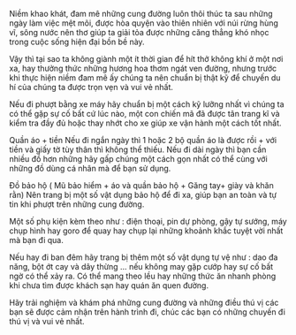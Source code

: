 Niềm khao khát, đam mê những cung đường luôn thôi thúc ta sau những ngày làm việc mệt mõi, được hòa quyện vào thiên nhiên với núi rừng hùng vĩ, sông nước nên thơ giúp ta giải tỏa được những căng thẳng  khó nhọc trong cuộc sống hiện đại bồn bề này.

Vậy thì tại sao ta không giành một ít thời gian để hít thở không khí ở một nơi xa, hay thưởng thức những hương hoa thơm ngát ven đường, nhưng trước khi thực hiện niềm đam mê ấy chúng ta nên chuẩn bị thật kỹ để chuyến du hí của chúng ta được trọn vẹn và vui vẻ nhất.

Nếu đi phượt bằng xe máy hãy chuẩn bị một cách kỹ lưỡng nhất vì chúng ta có thể gặp sự cố bất cứ lúc nào, một con chiến mã đã được tân trang kĩ và kiểm tra đầy đủ hoặc thay nhớt cho xe giúp xe vận hành một cách tốt nhất.


Quần áo + tiền
Nếu đi ngắn ngày thì 1 hoặc 2 bộ quần áo là được rồi + với tiền và giấy tờ tùy thân thì không thể thiếu.
Nếu đi dài ngày thì bạn cần nhiều đồ hơn những hãy gấp chúng một cách gọn nhất có thể cùng với những đồ dùng cá nhân mà để bạn sử dụng.

 Đồ bảo hộ ( Mũ bảo hiểm + áo và quần bảo hộ + Găng tay+ giày và khăn rằn)
Nên trang bị một số vật dụng bảo hộ để đi xa, giúp bạn an toàn và tự tin khi phượt trên những cung đường.


Một số phụ kiện kèm theo như : điện thoại, pin dự phòng, gậy tự sướng, máy chụp hình hay goro để quay hay chụp lại những khoảnh khắc tuyệt vời nhất mà bạn đi qua.

Nếu hay đi ban đêm hãy trang bị thêm một số vật dụng  tự vệ như : dao đa năng, bột ớt cay và dây thừng …  nếu không may gặp cướp hay sự cố bất ngờ có thể xảy ra.
Có thể mang theo lều hay những thức ăn nhanh phòng khi chưa tìm được khách sạn hay quán ăn quen đường.


Hãy trải nghiệm và khám phá  những cung đường và những điều thú vị các bạn sẽ được cảm nhận trên hành trình đi, chúc các bạn có những chuyến đi thú vị và vui vẻ nhất.